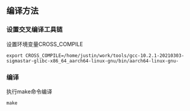 
## 编译方法

###  设置交叉编译工具链

设置环境变量CROSS_COMPILE

```
export CROSS_COMPILE=/home/justin/work/tools/gcc-10.2.1-20210303-sigmastar-glibc-x86_64_aarch64-linux-gnu/bin/aarch64-linux-gnu-
```


### 编译

执行make命令编译

```
make
```

